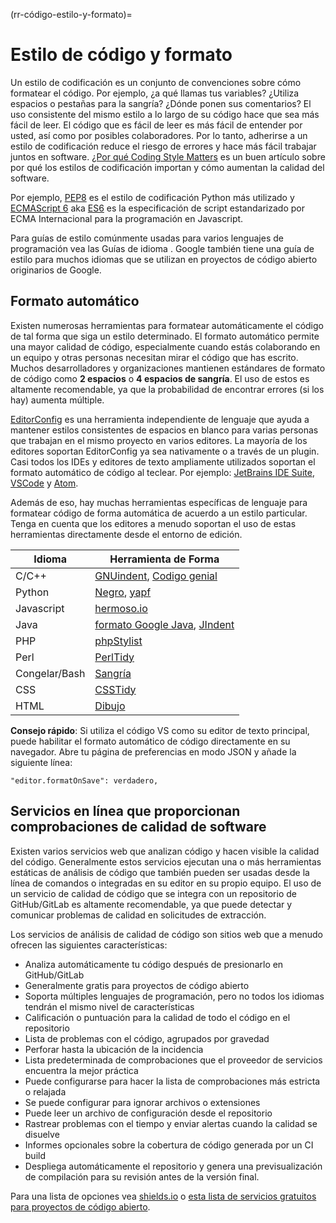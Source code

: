 (rr-código-estilo-y-formato)=
# Estilo de código y formato

Un estilo de codificación es un conjunto de convenciones sobre cómo formatear el código. Por ejemplo, ¿a qué llamas tus variables? ¿Utiliza espacios o pestañas para la sangría? ¿Dónde ponen sus comentarios? El uso consistente del mismo estilo a lo largo de su código hace que sea más fácil de leer. El código que es fácil de leer es más fácil de entender por usted, así como por posibles colaboradores. Por lo tanto, adherirse a un estilo de codificación reduce el riesgo de errores y hace más fácil trabajar juntos en software. [¿Por qué Coding Style Matters](http://coding.smashingmagazine.com/2012/10/25/why-coding-style-matters/) es un buen artículo sobre por qué los estilos de codificación importan y cómo aumentan la calidad del software.

Por ejemplo, [PEP8](https://www.python.org/dev/peps/pep-0008/) es el estilo de codificación Python más utilizado y [ECMAScript 6](http://es6-features.org/) aka [ES6](http://es6-features.org/) es la especificación de script estandarizado por ECMA Internacional para la programación en Javascript.

Para guías de estilo comúnmente usadas para varios lenguajes de programación vea las Guías de idioma [](https://guide.esciencecenter.nl/best_practices/language_guides/languages_overview.html). Google también tiene una guía de estilo [](https://code.google.com/p/google-styleguide/) para muchos idiomas que se utilizan en proyectos de código abierto originarios de Google.

## Formato automático

Existen numerosas herramientas para formatear automáticamente el código de tal forma que siga un estilo determinado. El formato automático permite una mayor calidad de código, especialmente cuando estás colaborando en un equipo y otras personas necesitan mirar el código que has escrito. Muchos desarrolladores y organizaciones mantienen estándares de formato de código como **2 espacios** o **4 espacios de sangría**. El uso de estos es altamente recomendable, ya que la probabilidad de encontrar errores (si los hay) aumenta múltiple.

[EditorConfig](https://editorconfig.org) es una herramienta independiente de lenguaje que ayuda a mantener estilos consistentes de espacios en blanco para varias personas que trabajan en el mismo proyecto en varios editores. La mayoría de los editores soportan EditorConfig ya sea nativamente o a través de un plugin. Casi todos los IDEs y editores de texto ampliamente utilizados soportan el formato automático de código al teclear. Por ejemplo: [JetBrains IDE Suite](https://www.jetbrains.com/products.html#), [VSCode](https://code.visualstudio.com/) y [Atom](https://atom.io/).

Además de eso, hay muchas herramientas específicas de lenguaje para formatear código de forma automática de acuerdo a un estilo particular. Tenga en cuenta que los editores a menudo soportan el uso de estas herramientas directamente desde el entorno de edición.

| Idioma        | Herramienta de Forma                                                                                            |
| ------------- | --------------------------------------------------------------------------------------------------------------- |
| C/C++         | [GNUindent](http://www.gnu.org/software/indent/), [Codigo genial](http://sourceforge.net/projects/gcgreatcode/) |
| Python        | [Negro](https://black.readthedocs.io), [yapf](https://pypi.org/project/yapf/)                                   |
| Javascript    | [hermoso.io](https://beautifier.io/)                                                                            |
| Java          | [formato Google Java](https://github.com/google/google-java-format), [JIndent](http://www.jindent.com/)         |
| PHP           | [phpStylist](http://sourceforge.net/projects/phpstylist/)                                                       |
| Perl          | [PerlTidy](http://perltidy.sourceforge.net/)                                                                    |
| Congelar/Bash | [Sangría](http://www.bolthole.com/AWK.html)                                                                     |
| CSS           | [CSSTidy](http://csstidy.sourceforge.net/)                                                                      |
| HTML          | [Dibujo](http://tidy.sourceforge.net/)                                                                          |

**Consejo rápido**: Si utiliza el código VS como su editor de texto principal, puede habilitar el formato automático de código directamente en su navegador. Abre tu página de preferencias en modo JSON y añade la siguiente línea:

```
"editor.formatOnSave": verdadero,
```

## Servicios en línea que proporcionan comprobaciones de calidad de software

Existen varios servicios web que analizan código y hacen visible la calidad del código. Generalmente estos servicios ejecutan una o más herramientas estáticas de análisis de código que también pueden ser usadas desde la línea de comandos o integradas en su editor en su propio equipo. El uso de un servicio de calidad de código que se integra con un repositorio de GitHub/GitLab es altamente recomendable, ya que puede detectar y comunicar problemas de calidad en solicitudes de extracción.

Los servicios de análisis de calidad de código son sitios web que a menudo ofrecen las siguientes características:

- Analiza automáticamente tu código después de presionarlo en GitHub/GitLab
- Generalmente gratis para proyectos de código abierto
- Soporta múltiples lenguajes de programación, pero no todos los idiomas tendrán el mismo nivel de características
- Calificación o puntuación para la calidad de todo el código en el repositorio
- Lista de problemas con el código, agrupados por gravedad
- Perforar hasta la ubicación de la incidencia
- Lista predeterminada de comprobaciones que el proveedor de servicios encuentra la mejor práctica
- Puede configurarse para hacer la lista de comprobaciones más estricta o relajada
- Se puede configurar para ignorar archivos o extensiones
- Puede leer un archivo de configuración desde el repositorio
- Rastrear problemas con el tiempo y enviar alertas cuando la calidad se disuelve
- Informes opcionales sobre la cobertura de código generada por un CI build
- Despliega automáticamente el repositorio y genera una previsualización de compilación para su revisión antes de la versión final.

Para una lista de opciones vea [shields.io](https://shields.io/category/analysis) o [esta lista de servicios gratuitos para proyectos de código abierto](https://github.com/ripienaar/free-for-dev#code-quality).
